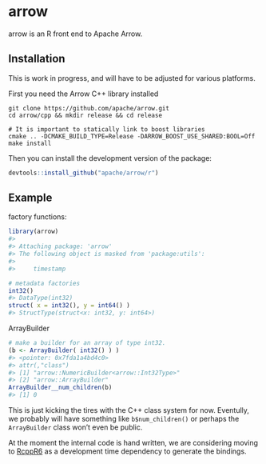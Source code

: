 
<!---
  Licensed to the Apache Software Foundation (ASF) under one
  or more contributor license agreements.  See the NOTICE file
  distributed with this work for additional information
  regarding copyright ownership.  The ASF licenses this file
  to you under the Apache License, Version 2.0 (the
  "License"); you may not use this file except in compliance
  with the License.  You may obtain a copy of the License at

    http://www.apache.org/licenses/LICENSE-2.0

  Unless required by applicable law or agreed to in writing,
  software distributed under the License is distributed on an
  "AS IS" BASIS, WITHOUT WARRANTIES OR CONDITIONS OF ANY
  KIND, either express or implied.  See the License for the
  specific language governing permissions and limitations
  under the License.
-->

# arrow

arrow is an R front end to Apache Arrow.

## Installation

This is work in progress, and will have to be adjusted for various
platforms.

First you need the Arrow C++ library installed

    git clone https://github.com/apache/arrow.git
    cd arrow/cpp && mkdir release && cd release
    
    # It is important to statically link to boost libraries
    cmake .. -DCMAKE_BUILD_TYPE=Release -DARROW_BOOST_USE_SHARED:BOOL=Off
    make install

Then you can install the development version of the package:

``` r
devtools::install_github("apache/arrow/r")
```

## Example

factory functions:

``` r
library(arrow)
#> 
#> Attaching package: 'arrow'
#> The following object is masked from 'package:utils':
#> 
#>     timestamp

# metadata factories
int32()
#> DataType(int32)
struct( x = int32(), y = int64() )
#> StructType(struct<x: int32, y: int64>)
```

ArrayBuilder

``` r
# make a builder for an array of type int32. 
(b <- ArrayBuilder( int32() ) )
#> <pointer: 0x7fda1a4bd4c0>
#> attr(,"class")
#> [1] "arrow::NumericBuilder<arrow::Int32Type>"
#> [2] "arrow::ArrayBuilder"
ArrayBuilder__num_children(b)
#> [1] 0
```

This is just kicking the tires with the C++ class system for now.
Eventully, we probably will have something like `b$num_children()` or
perhaps the `ArrayBuilder` class won’t even be public.

At the moment the internal code is hand written, we are considering
moving to [RcppR6](https://github.com/richfitz/RcppR6) as a development
time dependency to generate the bindings.
